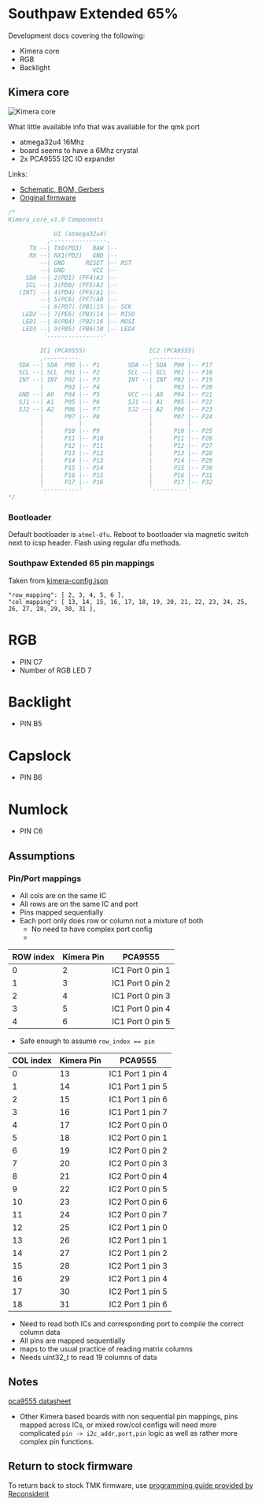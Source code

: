 # Southpaw Extended 65%

Development docs covering the following:
- Kimera core
- RGB
- Backlight

## Kimera core
![Kimera core](https://gd2.alicdn.com/imgextra/i4/159916802/TB2qsIgdrJkpuFjy1zcXXa5FFXa_!!159916802.jpg)

What little available info that was available for the qmk port
- atmega32u4 16Mhz
- board seems to have a 6Mhz crystal 
- 2x PCA9555 I2C IO expander

Links:
- [Schematic, BOM, Gerbers](/kairyu/kimera/blob/master/kimera_core)
- [Original firmware](https://github.com/kairyu/tmk_keyboard_custom/tree/master/keyboard/kimera)

```c
/*
Kimera_core_v1.0 Components

             U1 (atmega32u4)
           ,----------------.
      TX --| TX0(PD3)   RAW |--
      RX --| RX1(PD2)   GND |--
         --| GND      RESET |-- RST
         --| GND        VCC |--
     SDA --| 2(PD1) (PF4)A3 |--
     SCL --| 3(PD0) (PF5)A2 |--
   (INT) --| 4(PD4) (PF6)A1 |--
         --| 5(PC6) (PF7)A0 |--
         --| 6(PD7) (PB1)15 |-- SCK
    LED2 --| 7(PE6) (PB3)14 |-- MISO
    LED1 --| 8(PB4) (PB2)16 |-- MOSI
    LED3 --| 9(PB5) (PB6)10 |-- LED4
          `----------------'

         IC1 (PCA9555)                  IC2 (PCA9555)
         ,----------.                   ,----------.
   SDA --| SDA  P00 |-- P1        SDA --| SDA  P00 |-- P17
   SCL --| SCL  P01 |-- P2        SCL --| SCL  P01 |-- P18
   INT --| INT  P02 |-- P3        INT --| INT  P02 |-- P19
         |      P03 |-- P4              |      P03 |-- P20
   GND --| A0   P04 |-- P5        VCC --| A0   P04 |-- P21
   SJ1 --| A1   P05 |-- P6        SJ1 --| A1   P05 |-- P22
   SJ2 --| A2   P06 |-- P7        SJ2 --| A2   P06 |-- P23
         |      P07 |-- P8              |      P07 |-- P24
         |          |                   |          |
         |      P10 |-- P9              |      P10 |-- P25
         |      P11 |-- P10             |      P11 |-- P26
         |      P12 |-- P11             |      P12 |-- P27
         |      P13 |-- P12             |      P13 |-- P28
         |      P14 |-- P13             |      P14 |-- P29
         |      P15 |-- P14             |      P15 |-- P30
         |      P16 |-- P15             |      P16 |-- P31
         |      P17 |-- P16             |      P17 |-- P32
         `----------'                   `----------'
*/

```

### Bootloader
Default bootloader is `atmel-dfu`.
Reboot to bootloader via magnetic switch next to icsp header.
Flash using regular dfu methods.

### Southpaw Extended 65 pin mappings
Taken from [kimera-config.json](https://github.com/kairyu/tkg/blob/master/keyboard/config/kimera-config.json)

	"row_mapping": [ 2, 3, 4, 5, 6 ],
	"col_mapping": [ 13, 14, 15, 16, 17, 18, 19, 20, 21, 22, 23, 24, 25, 26, 27, 28, 29, 30, 31 ],

# RGB
- PIN C7
- Number of RGB LED 7

# Backlight
- PIN B5

# Capslock
- PIN B6

# Numlock
- PIN C6

## Assumptions
### Pin/Port mappings
- All cols are on the same IC
- All rows are on the same IC and port
- Pins mapped sequentially
- Each port only does row or column not a mixture of both
  - No need to have complex port config
  - 

| ROW index | Kimera Pin | PCA9555           |
| ----------|------------|-------------------|
| 0         | 2          | IC1 Port 0  pin 1 |
| 1         | 3          | IC1 Port 0  pin 2 |
| 2         | 4          | IC1 Port 0  pin 3 |
| 3         | 5          | IC1 Port 0  pin 4 |
| 4         | 6          | IC1 Port 0  pin 5 |

- Safe enough to assume `row_index == pin`


| COL index | Kimera Pin | PCA9555           |
| ----------|------------|-------------------|
| 0         | 13         | IC1 Port 1  pin 4 |
| 1         | 14         | IC1 Port 1  pin 5 |
| 2         | 15         | IC1 Port 1  pin 6 |
| 3         | 16         | IC1 Port 1  pin 7 |
| 4         | 17         | IC2 Port 0  pin 0 |
| 5         | 18         | IC2 Port 0  pin 1 |
| 6         | 19         | IC2 Port 0  pin 2 |
| 7         | 20         | IC2 Port 0  pin 3 |
| 8         | 21         | IC2 Port 0  pin 4 |
| 9         | 22         | IC2 Port 0  pin 5 |
| 10        | 23         | IC2 Port 0  pin 6 |
| 11        | 24         | IC2 Port 0  pin 7 |
| 12        | 25         | IC2 Port 1  pin 0 |
| 13        | 26         | IC2 Port 1  pin 1 |
| 14        | 27         | IC2 Port 1  pin 2 |
| 15        | 28         | IC2 Port 1  pin 3 |
| 16        | 29         | IC2 Port 1  pin 4 |
| 17        | 30         | IC2 Port 1  pin 5 |
| 18        | 31         | IC2 Port 1  pin 6 |

- Need to read both ICs and corresponding port to compile the correct column data
- All pins are mapped sequentially
- maps to the usual practice of reading matrix columns
- Needs uint32_t to read 19 columns of data

## Notes
[pca9555 datasheet](https://www.ti.com/lit/ds/symlink/pca9555.pdf)

- Other Kimera based boards with non sequential pin mappings, pins mapped across ICs, or mixed row/col configs will need more complicated `pin -> i2c_addr,port,pin` logic as well as rather more complex pin functions.

## Return to stock firmware
To return back to stock TMK firmware, use [programming guide provided by Reconsiderit](https://geekhack.org/index.php?topic=92344.msg2625784#msg2625784)
